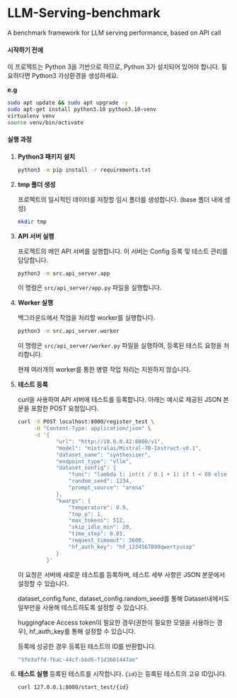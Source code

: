 # LLM-Serving-benchmark
A benchmark framework for LLM serving performance, based on API call

#### 시작하기 전에
이 프로젝트는 Python 3을 기반으로 하므로, Python 3가 설치되어 있어야 합니다.
필요하다면 Python3 가상환경을 생성하세요.
    
**e.g**
```bash
sudo apt update && sudo apt upgrade -y 
sudo apt-get install python3.10 python3.10-venv
virtualenv venv
source venv/bin/activate
```

#### 실행 과정

1. **Python3 패키지 설치**
   ```bash
   python3 -m pip install -r requirements.txt
   ```

2. **tmp 폴더 생성**

   프로젝트의 일시적인 데이터를 저장할 임시 폴더를 생성합니다. (base 폴더 내에 생성)
   ```bash
   mkdir tmp
   ```

3. **API 서버 실행**

   프로젝트의 메인 API 서버를 실행합니다. 이 서버는 Config 등록 및 테스트 관리를 담당합니다.
   ```bash
   python3 -m src.api_server.app
   ```
   이 명령은 `src/api_server/app.py` 파일을 실행합니다.

4. **Worker 실행**

   백그라운드에서 작업을 처리할 worker를 실행합니다.
   ```bash
   python3 -m src.api_server.worker
   ```
   이 명령은 `src/api_server/worker.py` 파일을 실행하여, 등록된 테스트 요청을 처리합니다.

   현재 여러개의 worker를 통한 병렬 작업 처리는 지원하지 않습니다.

5. **테스트 등록**

   curl을 사용하여 API 서버에 테스트를 등록합니다. 아래는 예시로 제공된 JSON 본문을 포함한 POST 요청입니다.
   ```bash
   curl -X POST localhost:8000/register_test \
        -H "Content-Type: application/json" \
        -d '{
               "url": "http://10.0.0.42:8000/v1",
               "model": "mistralai/Mistral-7B-Instruct-v0.1",
               "dataset_name": "synthesizer",
               "endpoint_type": "vllm",
               "dataset_config": {
                   "func": "lambda t: int(t / 0.1 + 1) if t < 60 else None",
                   "random_seed": 1234,
                   "prompt_source": "arena"
               },
               "kwargs": {
                   "temperature": 0.9,
                   "top_p": 1,
                   "max_tokens": 512,
                   "skip_idle_min": 20,
                   "time_step": 0.01,
                   "request_timeout": 3600,
                   "hf_auth_key": "hf_1234567890qwertyuiop"
               }
            }'
   ```
   이 요청은 서버에 새로운 테스트를 등록하며, 테스트 세부 사항은 JSON 본문에서 설정할 수 있습니다.

   dataset_config.func, dataset_config.random_seed를 통해 Dataset내에서도 일부만을 사용해 테스트하도록 설정할 수 있습니다.

   huggingface Access token이 필요한 경우(권한이 필요한 모델을 사용하는 경우), hf_auth_key를 통해 설정할 수 있습니다.
   
   등록에 성공한 경우 등록된 테스트의 ID를 반환합니다.
   ```bash
   "5fe3affd-f6ac-44cf-bbd6-f1d3661447ae"
   ```

7. **테스트 실행**
   등록된 테스트를 시작합니다. `{id}`는 등록된 테스트의 고유 ID입니다.
   ```bash
   curl 127.0.0.1:8000/start_test/{id}
   ```
